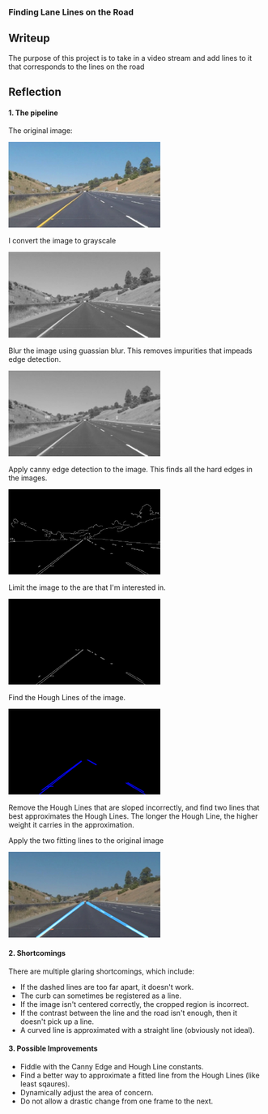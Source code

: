 ### **Finding Lane Lines on the Road** 

## Writeup

The purpose of this project is to take in a video stream and add lines to it that corresponds to the lines on the road

## Reflection

#### 1. The pipeline

The original image:

<img src="test_images_output/original.jpg" alt="original" width="300" />

I convert the image to grayscale

<img src="https://github.com/vssrcj/lane-lines/blob/master/test_images_output/grayscale.jpg" alt="grayscale" width="300" />

Blur the image using guassian blur.  This removes impurities that impeads edge detection.

<img src="https://github.com/vssrcj/lane-lines/blob/master/test_images_output/blurred.jpg" alt="blurred" width="300" />

Apply canny edge detection to the image.  This finds all the hard edges in the images.

<img src="https://github.com/vssrcj/lane-lines/blob/master/test_images_output/canny.jpg" alt="canny" width="300" />

Limit the image to the are that I'm interested in.

<img src="https://github.com/vssrcj/lane-lines/blob/master/test_images_output/cropped.jpg" alt="cropped" width="300" />

Find the Hough Lines of the image.

<img src="https://github.com/vssrcj/lane-lines/blob/master/test_images_output/lined.jpg" alt="lined" width="300" />

Remove the Hough Lines that are sloped incorrectly, and find two lines that best approximates the Hough Lines. The longer the Hough Line, the higher weight it carries in the approximation.

Apply the two fitting lines to the original image

<img src="https://github.com/vssrcj/lane-lines/blob/master/test_images_output/final.jpg" alt="final" width="300" />

#### 2. Shortcomings
There are multiple glaring shortcomings, which include:
* If the dashed lines are too far apart, it doesn't work.
* The curb can sometimes be registered as a line.
* If the image isn't centered correctly, the cropped region is incorrect.
* If the contrast between the line and the road isn't enough, then it doesn't pick up a line.
* A curved line is approximated with a straight line (obviously not ideal).

#### 3. Possible Improvements
* Fiddle with the Canny Edge and Hough Line constants.
* Find a better way to approximate a fitted line from the Hough Lines (like least sqaures).
* Dynamically adjust the area of concern.
* Do not allow a drastic change from one frame to the next.
